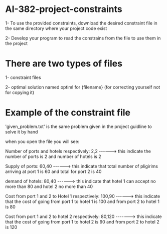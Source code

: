 # AI-382-project-constraints
1- To use the provided constraints, download the desired constraint file in the same directory where your project code exist

2- Develop your program to read the constrains from the file to use them in the project

# There are two types of files
1- constraint files

2- optimal solution named optiml for {filename} (for correcting yourself not for copying it)

# Example of the constraint file 
'given_problem.txt' is the same problem given in the project guidline to solve it by hand

when you open the file you will see:

Number of ports and hotels respectively: 2,2             ------> this indicate the number of ports is 2 and number of hotels is 2

Supply of ports: 60,40                                   ------> this indicate that total number of pligirims arriving at port 1 is 60 and total for port 2 is 40

demand of hotels: 80,40                                 ------> this indicate that hotel 1 can accept no more than 80 and hotel 2 no more than 40

Cost from port 1 and 2 to Hotel 1 respectively: 100,90      ------> this indicate that the cost of going from port 1 to hotel 1 is 100 and from port 2 to hotel 1 is 80

Cost from port 1 and 2 to hotel 2 respectively: 80,120      -------> this indicate that the cost of going from port 1 to hotel 2 is 90 and from port 2 to hotel 2 is 120
